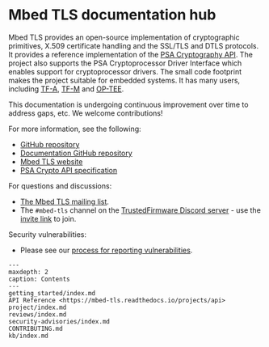# Mbed TLS documentation hub

Mbed TLS provides an open-source implementation of cryptographic primitives,
X.509 certificate handling and the SSL/TLS and DTLS protocols. It provides a
reference implementation of the [PSA Cryptography API](https://arm-software.github.io/psa-api/crypto/).
The project also supports the PSA Cryptoprocessor Driver Interface which enables
support for cryptoprocessor drivers. The small code footprint makes the project
suitable for embedded systems. It has many users, including
[TF-A](https://www.trustedfirmware.org/projects/tf-a/),
[TF-M](https://www.trustedfirmware.org/projects/tf-m/) and
[OP-TEE](https://www.trustedfirmware.org/projects/op-tee/).

This documentation is undergoing continuous improvement over time to address
gaps, etc. We welcome contributions!

For more information, see the following:

* [GitHub repository](https://github.com/Mbed-TLS/mbedtls)
* [Documentation GitHub repository](https://github.com/Mbed-TLS/mbedtls-docs)
* [Mbed TLS website](https://www.trustedfirmware.org/projects/mbed-tls/)
* [PSA Crypto API specification](https://arm-software.github.io/psa-api/crypto/)

For questions and discussions:

* [The Mbed TLS mailing list](https://lists.trustedfirmware.org/mailman3/lists/mbed-tls.lists.trustedfirmware.org/).
* The `#mbed-tls` channel on the [TrustedFirmware Discord server](https://discord.com/channels/1106321706588577904/1144310640341700739) - use the [invite link](https://discord.gg/5PpXhvda5p) to join.

Security vulnerabilities:

* Please see our [process for reporting vulnerabilities](project/vulnerabilities.md).

```{toctree}
---
maxdepth: 2
caption: Contents
---
getting_started/index.md
API Reference <https://mbed-tls.readthedocs.io/projects/api>
project/index.md
reviews/index.md
security-advisories/index.md
CONTRIBUTING.md
kb/index.md
```
